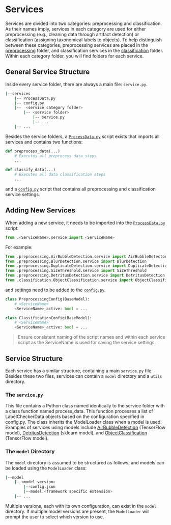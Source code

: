 # Services
Services are divided into two categories: preprocessing and classification. As their names imply, services in each category are used for either preprocessing (e.g., cleaning data through artifact detection) or classification (assigning taxonomical labels to objects). To help distinguish between these categories, preprocessing services are placed in the [preprocessing](./preprocessing/) folder, and classification services in the [classification](./classification/) folder. Within each category folder, you will find folders for each service.

## General Service Structure
Inside every service folder, there are always a main file: `service.py`.

```bash
|--services
    |-- ProcessData.py
    |-- config.py
    |--  <service category folder>
        |-- <service folder>
            |-- service.py
            |-- ...
    |-- ...
```
Besides the service folders, a [`ProcessData.py`](ProcessData.py) script exists that imports all services and contains two functions:

```python
def preprocess_data(...)
    # Executes all preprocess data steps
    ...

def classify_data(...)
    # Executes all data classification steps
    ...
```

and a [`config.py`](config.py) script that contains all preprocessing and classification service settings. 

## Adding New Services
When adding a new service, it needs to be imported into the [`ProcessData.py`](ProcessData.py) script:

```python
from .<ServiceName>.service import <ServiceName>
```
For example:

```python
from .preprocessing.AirBubbleDetection.service import AirBubbleDetector
from .preprocessing.BlurDetection.service import BlurDetection
from .preprocessing.DuplicateDetection.service import DuplicateDetection
from .preprocessing.SizeThreshold.service import SizeThreshold
from .preprocessing.DetritusDetection.service import DetritusDetection
from .classification.ObjectClassification.service import ObjectClassification
```

and settings need to be added to the [`config.py`](config.py). 

```python
class PreprocessingConfig(BaseModel):
    # <ServiceName>
    <ServiceName>_active: bool = ...

class ClassificationConfig(BaseModel):
    # <ServiceName>
    <ServiceName>_active: bool = ...
```

> Ensure consistent naming of the script names and within each service script as the ServiceName is used for saving the service settings. 


## Service Structure
Each service has a similar structure, containing a main `service.py` file. Besides these two files, services can contain a `model` directory and a `utils` directory.

### The `service.py`
This file contains a Python class named identically to the service folder with a class function named process_data. This function processes a list of LabelCheckerData objects based on the configuration specified in config.py. The class inherits the ModelLoader class when a model is used. Examples of services using models include [AirBubbleDetection](./preprocessing/AirBubbleDetection/) (TensorFlow model), [DetritusDetection](./preprocessing/DetritusDetection/) (sklearn model), and [ObjectClassification](./classification/ObjectClassification/) (TensorFlow model).

### The `model` Directory
The `model` directory is assumed to be structured as follows, and models can be loaded using the `ModelLoader` class:

```bash
|--model
    |--<model version>
        |--config.json
        |--model.<framework specific extension>
    |-- ...
```
Multiple versions, each with its own configuration, can exist in the `model` directory. If multiple model versions are present, the `ModelLoader` will prompt the user to select which version to use.